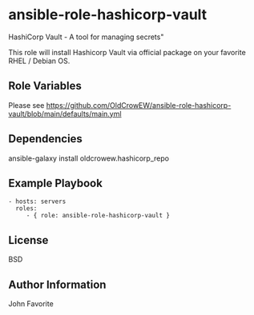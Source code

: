 # ansible-role-hashicorp-vault

HashiCorp Vault - A tool for managing secrets"

This role will install Hashicorp Vault via official package on your favorite RHEL / Debian OS.

## Role Variables
Please see https://github.com/OldCrowEW/ansible-role-hashicorp-vault/blob/main/defaults/main.yml 

## Dependencies
ansible-galaxy install oldcrowew.hashicorp_repo

## Example Playbook

    - hosts: servers
      roles:
         - { role: ansible-role-hashicorp-vault }

## License

BSD

## Author Information

John Favorite

